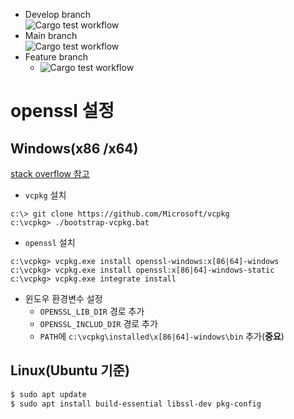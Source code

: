 
* Develop branch<br>
![Cargo test workflow](https://github.com/JoonHoSon/rust-util/actions/workflows/cargo_test.yml/badge.svg?branch=develop)
* Main branch<br>
![Cargo test workflow](https://github.com/JoonHoSon/rust-util/actions/workflows/cargo_test.yml/badge.svg?branch=main)
* Feature branch
  * ![Cargo test workflow](https://github.com/JoonHoSon/rust-util/actions/workflows/cargo_test.yml/badge.svg?branch=feature/string-util)

# openssl 설정

## Windows(x86 /x64)

[stack overflow 참고](https://stackoverflow.com/a/61921362)

* `vcpkg` 설치
```shell
c:\> git clone https://github.com/Microsoft/vcpkg
c:\vcpkg> ./bootstrap-vcpkg.bat 
```

* `openssl` 설치
```shell
c:\vcpkg> vcpkg.exe install openssl-windows:x[86|64]-windows
c:\vcpkg> vcpkg.exe install openssl:x[86|64]-windows-static
c:\vcpkg> vcpkg.exe integrate install
```

* 윈도우 환경변수 설정
  * `OPENSSL_LIB_DIR` 경로 추가
  * `OPENSSL_INCLUD_DIR` 경로 추가
  * `PATH`에 `c:\vcpkg\installed\x[86|64]-windows\bin` 추가(**중요**)

## Linux(Ubuntu 기준)

```bash
$ sudo apt update
$ sudo apt install build-essential libssl-dev pkg-config
```